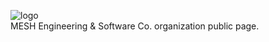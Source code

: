 ![logo](https://user-images.githubusercontent.com/94146260/203244653-54d627ba-2b99-4e6e-b39d-7f1e5cd8362c.jpg)\
MESH Engineering & Software Co. organization public page.

